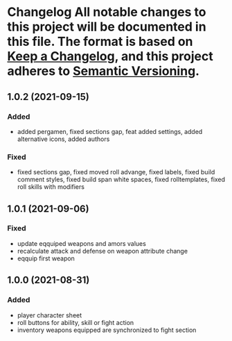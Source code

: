 # Changelog All notable changes to this project will be documented in this file. The format is based on [Keep a Changelog](https://keepachangelog.com/en/1.0.0/), and this project adheres to [Semantic Versioning](https://semver.org/spec/v2.0.0.html).

## 1.0.2 (2021-09-15)

### Added

* added pergamen, fixed sections gap, feat added settings, added alternative icons, added authors

### Fixed

* fixed sections gap, fixed moved roll advange, fixed labels, fixed build comment styles, fixed build span white spaces, fixed rolltemplates, fixed roll skills with modifiers


## 1.0.1 (2021-09-06)

### Fixed

* update eqquiped weapons and amors values
* recalculate attack and defense on weapon attribute change
* eqquip first weapon


## 1.0.0 (2021-08-31)

### Added

* player character sheet
* roll buttons for ability, skill or fight action
* inventory weapons equipped are synchronized to fight section